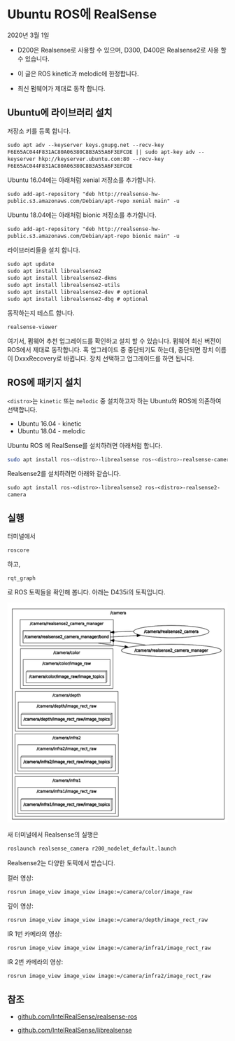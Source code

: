 # Ubuntu ROS에 RealSense

2020년 3월 1일

- D200은 Realsense로 사용할 수 있으며, D300, D400은 Realsense2로 사용 할 수 있습니다.

- 이 글은 ROS kinetic과 melodic에 한정합니다.

- 최신 펌웨어가 제대로 동작 합니다.

## Ubuntu에 라이브러리 설치

저장소 키를 등록 합니다.

```
sudo apt adv --keyserver keys.gnupg.net --recv-key F6E65AC044F831AC80A06380C8B3A55A6F3EFCDE || sudo apt-key adv --keyserver hkp://keyserver.ubuntu.com:80 --recv-key F6E65AC044F831AC80A06380C8B3A55A6F3EFCDE
```

Ubuntu 16.04에는 아래처럼 xenial 저장소를 추가합니다.

```
sudo add-apt-repository "deb http://realsense-hw-public.s3.amazonaws.com/Debian/apt-repo xenial main" -u
```

Ubuntu 18.04에는 아래처럼 bionic 저장소를 추가합니다.

```
sudo add-apt-repository "deb http://realsense-hw-public.s3.amazonaws.com/Debian/apt-repo bionic main" -u
```

라이브러리들을 설치 합니다.

```
sudo apt update
sudo apt install librealsense2
sudo apt install librealsense2-dkms
sudo apt install librealsense2-utils
sudo apt install librealsense2-dev # optional
sudo apt install librealsense2-dbg # optional
```

동작하는지 테스트 합니다.

```
realsense-viewer
```

여기서, 펌웨어 추천 업그레이드를 확인하고 설치 할 수 있습니다. 펌웨어 최신 버전이 ROS에서 제대로 동작합니다. 혹 업그레이드 중 중단되기도 하는데, 중단되면 장치 이름이 DxxxRecovery로 바뀝니다. 장치 선택하고 업그레이드를 하면 됩니다.

## ROS에 패키지 설치

`<distro>`는 `kinetic` 또는 `melodic` 중 설치하고자 하는 Ubuntu와 ROS에 의존하여 선택합니다.

- Ubuntu 16.04 - kinetic
- Ubuntu 18.04 - melodic

Ubuntu ROS 에 RealSense를 설치하려면 아래처럼 합니다.

```sh
sudo apt install ros-<distro>-librealsense ros-<distro>-realsense-camera
```

Realsense2를 설치하려면 아래와 같습니다.

```
sudo apt install ros-<distro>-librealsense2 ros-<distro>-realsense2-camera
```

## 실행

터미널에서

```
roscore
```

하고, 

```
rqt_graph
```

로 ROS 토픽들을 확인해 봅니다. 아래는 D435i의 토픽입니다.

![image-20200301190925712](ros_kinetic_realsense.assets/image-20200301190925712.png)

새 터미널에서 Realsense의 실행은

```sh
roslaunch realsense_camera r200_nodelet_default.launch
```

Realsense2는 다양한 토픽에서 받습니다.

컬러 영상:

```
rosrun image_view image_view image:=/camera/color/image_raw
```

깊이 영상:

```
rosrun image_view image_view image:=/camera/depth/image_rect_raw
```

IR 1번 카메라의 영상:

```
rosrun image_view image_view image:=/camera/infra1/image_rect_raw
```

IR 2번 카메라의 영상:

```
rosrun image_view image_view image:=/camera/infra2/image_rect_raw
```

## 참조

- [github.com/IntelRealSense/realsense-ros](https://github.com/IntelRealSense/realsense-ros?fbclid=IwAR3ZCG4d4KQJLcIVMTxKt0QN-sQ48L9N9OxRThwwTyXgdbw4hijlrW-arlI)

- [github.com/IntelRealSense/librealsense](https://github.com/IntelRealSense/librealsense/blob/master/doc/distribution_linux.md)

